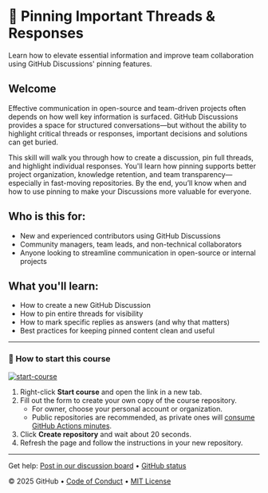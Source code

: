 # 📌 Pinning Important Threads & Responses

Learn how to elevate essential information and improve team collaboration using GitHub Discussions' pinning features.

## Welcome

Effective communication in open-source and team-driven projects often depends on how well key information is surfaced. GitHub Discussions provides a space for structured conversations—but without the ability to highlight critical threads or responses, important decisions and solutions can get buried.

This skill will walk you through how to create a discussion, pin full threads, and highlight individual responses. You'll learn how pinning supports better project organization, knowledge retention, and team transparency—especially in fast-moving repositories. By the end, you’ll know when and how to use pinning to make your Discussions more valuable for everyone.

## Who is this for:

- New and experienced contributors using GitHub Discussions  
- Community managers, team leads, and non-technical collaborators  
- Anyone looking to streamline communication in open-source or internal projects

## What you'll learn:

- How to create a new GitHub Discussion  
- How to pin entire threads for visibility  
- How to mark specific replies as answers (and why that matters)  
- Best practices for keeping pinned content clean and useful
  
---

### 🚀 How to start this course

[![start-course](https://user-images.githubusercontent.com/1221423/235727646-4a590299-ffe5-480d-8cd5-8194ea184546.svg)](https://github.com/new?template_owner=bryceshen1&template_name=base&owner=%40me&name=bryceshen1-base&description=My+clone+repository&visibility=public)

1. Right-click **Start course** and open the link in a new tab.
2. Fill out the form to create your own copy of the course repository.
   - For owner, choose your personal account or organization.
   - Public repositories are recommended, as private ones will [consume GitHub Actions minutes](https://docs.github.com/en/billing/managing-billing-for-github-actions/about-billing-for-github-actions).
3. Click **Create repository** and wait about 20 seconds.
4. Refresh the page and follow the instructions in your new repository.

<footer>

<!--
  <<< Author notes: Footer >>>
  Add a link to get support, GitHub status page, code of conduct, license link.
-->

---

Get help: [Post in our discussion board](https://github.com/orgs/skills/discussions/categories/review-pull-requests) &bull; [GitHub status](https://www.githubstatus.com/)

&copy; 2025 GitHub &bull; [Code of Conduct](https://www.contributor-covenant.org/version/2/1/code_of_conduct/code_of_conduct.md) &bull; [MIT License](https://gh.io/mit)

</footer>



